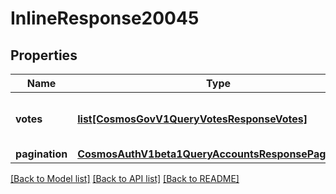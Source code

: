 # InlineResponse20045

## Properties
Name | Type | Description | Notes
------------ | ------------- | ------------- | -------------
**votes** | [**list[CosmosGovV1QueryVotesResponseVotes]**](CosmosGovV1QueryVotesResponseVotes.md) | votes defines the queried votes. | [optional] 
**pagination** | [**CosmosAuthV1beta1QueryAccountsResponsePagination**](CosmosAuthV1beta1QueryAccountsResponsePagination.md) |  | [optional] 

[[Back to Model list]](../README.md#documentation-for-models) [[Back to API list]](../README.md#documentation-for-api-endpoints) [[Back to README]](../README.md)

